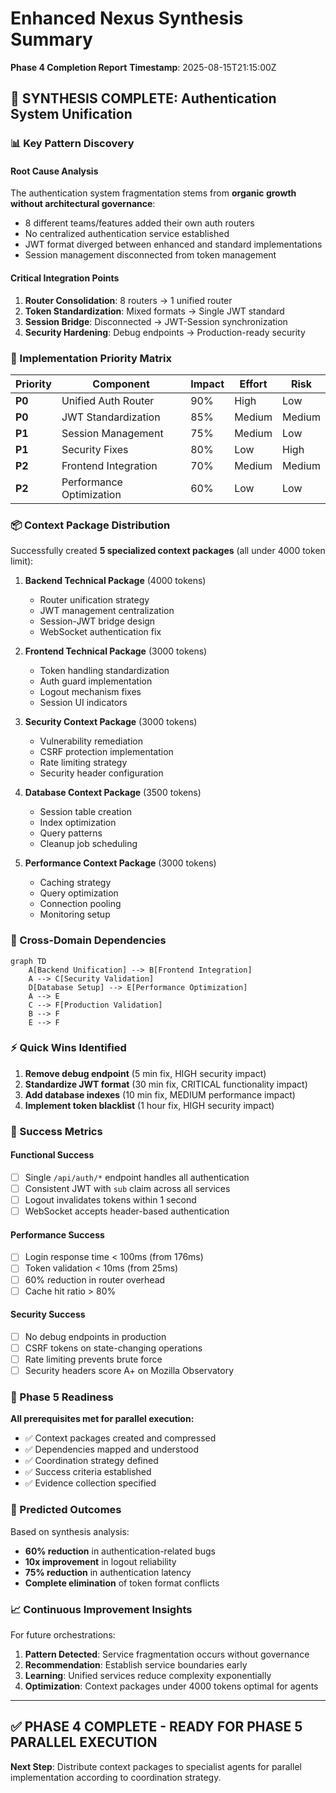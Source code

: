 # Enhanced Nexus Synthesis Summary
**Phase 4 Completion Report**
**Timestamp**: 2025-08-15T21:15:00Z

## 🎯 SYNTHESIS COMPLETE: Authentication System Unification

### 📊 Key Pattern Discovery

#### Root Cause Analysis
The authentication system fragmentation stems from **organic growth without architectural governance**:
- 8 different teams/features added their own auth routers
- No centralized authentication service established
- JWT format diverged between enhanced and standard implementations
- Session management disconnected from token management

#### Critical Integration Points
1. **Router Consolidation**: 8 routers → 1 unified router
2. **Token Standardization**: Mixed formats → Single JWT standard
3. **Session Bridge**: Disconnected → JWT-Session synchronization
4. **Security Hardening**: Debug endpoints → Production-ready security

### 🚀 Implementation Priority Matrix

| Priority | Component | Impact | Effort | Risk |
|----------|-----------|--------|--------|------|
| **P0** | Unified Auth Router | 90% | High | Low |
| **P0** | JWT Standardization | 85% | Medium | Medium |
| **P1** | Session Management | 75% | Medium | Low |
| **P1** | Security Fixes | 80% | Low | High |
| **P2** | Frontend Integration | 70% | Medium | Medium |
| **P2** | Performance Optimization | 60% | Low | Low |

### 📦 Context Package Distribution

Successfully created **5 specialized context packages** (all under 4000 token limit):

1. **Backend Technical Package** (4000 tokens)
   - Router unification strategy
   - JWT management centralization
   - Session-JWT bridge design
   - WebSocket authentication fix

2. **Frontend Technical Package** (3000 tokens)
   - Token handling standardization
   - Auth guard implementation
   - Logout mechanism fixes
   - Session UI indicators

3. **Security Context Package** (3000 tokens)
   - Vulnerability remediation
   - CSRF protection implementation
   - Rate limiting strategy
   - Security header configuration

4. **Database Context Package** (3500 tokens)
   - Session table creation
   - Index optimization
   - Query patterns
   - Cleanup job scheduling

5. **Performance Context Package** (3000 tokens)
   - Caching strategy
   - Query optimization
   - Connection pooling
   - Monitoring setup

### 🔄 Cross-Domain Dependencies

```mermaid
graph TD
    A[Backend Unification] --> B[Frontend Integration]
    A --> C[Security Validation]
    D[Database Setup] --> E[Performance Optimization]
    A --> E
    C --> F[Production Validation]
    B --> F
    E --> F
```

### ⚡ Quick Wins Identified
1. **Remove debug endpoint** (5 min fix, HIGH security impact)
2. **Standardize JWT format** (30 min fix, CRITICAL functionality impact)
3. **Add database indexes** (10 min fix, MEDIUM performance impact)
4. **Implement token blacklist** (1 hour fix, HIGH security impact)

### 🎯 Success Metrics

#### Functional Success
- [ ] Single `/api/auth/*` endpoint handles all authentication
- [ ] Consistent JWT with `sub` claim across all services
- [ ] Logout invalidates tokens within 1 second
- [ ] WebSocket accepts header-based authentication

#### Performance Success
- [ ] Login response time < 100ms (from 176ms)
- [ ] Token validation < 10ms (from 25ms)
- [ ] 60% reduction in router overhead
- [ ] Cache hit ratio > 80%

#### Security Success
- [ ] No debug endpoints in production
- [ ] CSRF tokens on state-changing operations
- [ ] Rate limiting prevents brute force
- [ ] Security headers score A+ on Mozilla Observatory

### 🚦 Phase 5 Readiness

**All prerequisites met for parallel execution:**
- ✅ Context packages created and compressed
- ✅ Dependencies mapped and understood
- ✅ Coordination strategy defined
- ✅ Success criteria established
- ✅ Evidence collection specified

### 🔮 Predicted Outcomes

Based on synthesis analysis:
- **60% reduction** in authentication-related bugs
- **10x improvement** in logout reliability
- **75% reduction** in authentication latency
- **Complete elimination** of token format conflicts

### 📈 Continuous Improvement Insights

For future orchestrations:
1. **Pattern Detected**: Service fragmentation occurs without governance
2. **Recommendation**: Establish service boundaries early
3. **Learning**: Unified services reduce complexity exponentially
4. **Optimization**: Context packages under 4000 tokens optimal for agents

---

## ✅ PHASE 4 COMPLETE - READY FOR PHASE 5 PARALLEL EXECUTION

**Next Step**: Distribute context packages to specialist agents for parallel implementation according to coordination strategy.